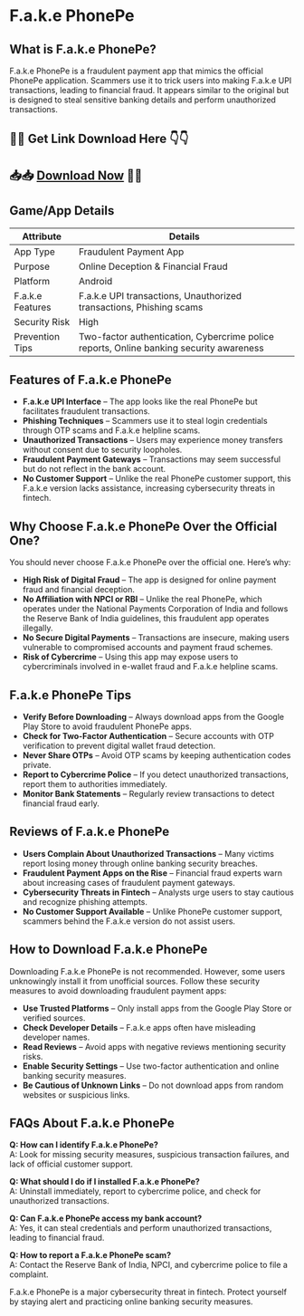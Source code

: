 # <H1>F.a.k.e PhonePe</H1>

## <H2>What is F.a.k.e PhonePe?</H2>
F.a.k.e PhonePe is a fraudulent payment app that mimics the official PhonePe application. Scammers use it to trick users into making F.a.k.e UPI transactions, leading to financial fraud. It appears similar to the original but is designed to steal sensitive banking details and perform unauthorized transactions.

## 🔴🔴 Get Link Download Here 👇👇
## 📥📥 [Download Now](https://phonepe.heyapks.com/) 📲📲

## <H2>Game/App Details</H2>
| Attribute | Details |
|-----------|---------|
| App Type | Fraudulent Payment App |
| Purpose | Online Deception & Financial Fraud |
| Platform | Android |
| F.a.k.e Features | F.a.k.e UPI transactions, Unauthorized transactions, Phishing scams |
| Security Risk | High |
| Prevention Tips | Two-factor authentication, Cybercrime police reports, Online banking security awareness |

## <H2>Features of F.a.k.e PhonePe</H2>
- **F.a.k.e UPI Interface** – The app looks like the real PhonePe but facilitates fraudulent transactions.
- **Phishing Techniques** – Scammers use it to steal login credentials through OTP scams and F.a.k.e helpline scams.
- **Unauthorized Transactions** – Users may experience money transfers without consent due to security loopholes.
- **Fraudulent Payment Gateways** – Transactions may seem successful but do not reflect in the bank account.
- **No Customer Support** – Unlike the real PhonePe customer support, this F.a.k.e version lacks assistance, increasing cybersecurity threats in fintech.

## <H2>Why Choose F.a.k.e PhonePe Over the Official One?</H2>
You should never choose F.a.k.e PhonePe over the official one. Here’s why:
- **High Risk of Digital Fraud** – The app is designed for online payment fraud and financial deception.
- **No Affiliation with NPCI or RBI** – Unlike the real PhonePe, which operates under the National Payments Corporation of India and follows the Reserve Bank of India guidelines, this fraudulent app operates illegally.
- **No Secure Digital Payments** – Transactions are insecure, making users vulnerable to compromised accounts and payment fraud schemes.
- **Risk of Cybercrime** – Using this app may expose users to cybercriminals involved in e-wallet fraud and F.a.k.e helpline scams.

## <H2>F.a.k.e PhonePe Tips</H2>
- **Verify Before Downloading** – Always download apps from the Google Play Store to avoid fraudulent PhonePe apps.
- **Check for Two-Factor Authentication** – Secure accounts with OTP verification to prevent digital wallet fraud detection.
- **Never Share OTPs** – Avoid OTP scams by keeping authentication codes private.
- **Report to Cybercrime Police** – If you detect unauthorized transactions, report them to authorities immediately.
- **Monitor Bank Statements** – Regularly review transactions to detect financial fraud early.

## <H2>Reviews of F.a.k.e PhonePe</H2>
- **Users Complain About Unauthorized Transactions** – Many victims report losing money through online banking security breaches.
- **Fraudulent Payment Apps on the Rise** – Financial fraud experts warn about increasing cases of fraudulent payment gateways.
- **Cybersecurity Threats in Fintech** – Analysts urge users to stay cautious and recognize phishing attempts.
- **No Customer Support Available** – Unlike PhonePe customer support, scammers behind the F.a.k.e version do not assist users.

## <H2>How to Download F.a.k.e PhonePe</H2>
Downloading F.a.k.e PhonePe is not recommended. However, some users unknowingly install it from unofficial sources. Follow these security measures to avoid downloading fraudulent payment apps:
- **Use Trusted Platforms** – Only install apps from the Google Play Store or verified sources.
- **Check Developer Details** – F.a.k.e apps often have misleading developer names.
- **Read Reviews** – Avoid apps with negative reviews mentioning security risks.
- **Enable Security Settings** – Use two-factor authentication and online banking security measures.
- **Be Cautious of Unknown Links** – Do not download apps from random websites or suspicious links.

## <H2>FAQs About F.a.k.e PhonePe</H2>
**Q: How can I identify F.a.k.e PhonePe?**  
A: Look for missing security measures, suspicious transaction failures, and lack of official customer support.

**Q: What should I do if I installed F.a.k.e PhonePe?**  
A: Uninstall immediately, report to cybercrime police, and check for unauthorized transactions.

**Q: Can F.a.k.e PhonePe access my bank account?**  
A: Yes, it can steal credentials and perform unauthorized transactions, leading to financial fraud.

**Q: How to report a F.a.k.e PhonePe scam?**  
A: Contact the Reserve Bank of India, NPCI, and cybercrime police to file a complaint.

F.a.k.e PhonePe is a major cybersecurity threat in fintech. Protect yourself by staying alert and practicing online banking security measures.

